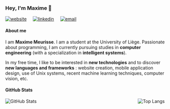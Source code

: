 ### Hey, I'm Maxime 👋

[![website](https://user-images.githubusercontent.com/25087769/87173861-0aa06200-c2df-11ea-9614-da65c9c73692.png)](https://znkvzr.com/) &nbsp; &nbsp;
[![linkedin](https://user-images.githubusercontent.com/25087769/87172072-530a5080-c2dc-11ea-8e2c-8ee4dbf3394b.png)](https://www.linkedin.com/in/meurissemaxime/)
&nbsp; &nbsp;
[![email](https://user-images.githubusercontent.com/25087769/87174308-a4680f00-c2df-11ea-90b0-5fa1fa76d2f1.png)](mailto:max.meurisse@outlook.com)

#### About me

I am **Maxime Meurisse**. I am a student at the University of Liège. Passionate about programming, I am currently pursuing studies in **computer engineering** (with a specialization in **intelligent systems**).

In my free time, I like to be interested in **new technologies** and to discover **new languages and frameworks** : website creation, mobile application design, use of Unix systems, recent machine learning techniques, computer vision, etc.

#### GitHub Stats

<p>
  <a href="https://github.com/meurissemax"><img src="https://github-readme-stats.vercel.app/api?username=meurissemax&count_private=true&show_icons=true&hide_title=true" alt="GitHub Stats" align="left"></a>
  <a href="https://github.com/meurissemax"><img src="https://github-readme-stats.vercel.app/api/top-langs/?username=meurissemax&layout=compact" alt="Top Langs" align="right"></a>
</p>
